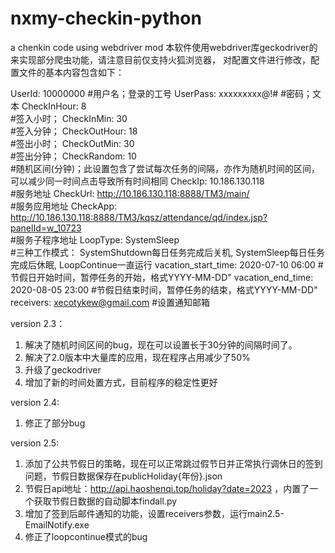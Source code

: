# nxmy-checkin-python
a chenkin code using webdriver mod
本软件使用webdriver库geckodriver的来实现部分爬虫功能，请注意目前仅支持火狐浏览器，
对配置文件进行修改，配置文件的基本内容包含如下：

UserId: 10000000
#用户名；登录的工号
UserPass: xxxxxxxxx@!#
#密码；文本
CheckInHour: 8             
#签入小时；
CheckInMin: 30             
#签入分钟；
CheckOutHour: 18           
#签出小时；
CheckOutMin: 30            
#签出分钟；
CheckRandom: 10            
#随机区间(分钟)；此设置包含了尝试每次任务的间隔，亦作为随机时间的区间，可以减少同一时间点击导致所有时间相同
CheckIp: 10.186.130.118    
#服务地址
CheckUrl: http://10.186.130.118:8888/TM3/main/    
#服务应用地址
CheckApp: http://10.186.130.118:8888/TM3/kqsz/attendance/qd/index.jsp?panelId=w_10723    
#服务子程序地址
LoopType: SystemSleep      
#三种工作模式： SystemShutdown每日任务完成后关机, SystemSleep每日任务完成后休眠, LoopContinue一直运行
vacation_start_time: 2020-07-10 06:00
#节假日开始时间，暂停任务的开始，格式YYYY-MM-DD"
vacation_end_time: 2020-08-05 23:00
#节假日结束时间，暂停任务的结束，格式YYYY-MM-DD"
receivers: xecotykew@gmail.com
#设置通知邮箱


version 2.3：
1. 解决了随机时间区间的bug，现在可以设置长于30分钟的间隔时间了。
2. 解决了2.0版本中大量库的应用，现在程序占用减少了50%
3. 升级了geckodriver
4. 增加了新的时间处置方式，目前程序的稳定性更好

version 2.4:
1. 修正了部分bug

version 2.5:
1. 添加了公共节假日的策略，现在可以正常跳过假节日并正常执行调休日的签到问题，节假日数据保存在publicHoliday{年份}.json
2. 节假日api地址：http://api.haoshenqi.top/holiday?date=2023 ，内置了一个获取节假日数据的自动脚本findall.py
3. 增加了签到后邮件通知的功能，设置receivers参数，运行main2.5-EmailNotify.exe
4. 修正了loopcontinue模式的bug



